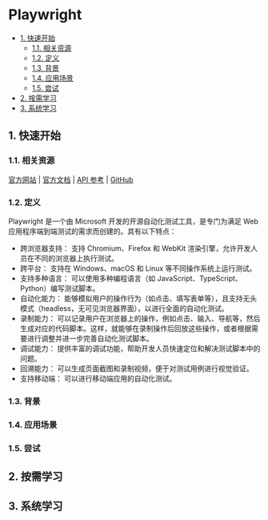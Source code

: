 # Playwright<!-- omit in toc -->

- [1. 快速开始](#1-快速开始)
  - [1.1. 相关资源](#11-相关资源)
  - [1.2. 定义](#12-定义)
  - [1.3. 背景](#13-背景)
  - [1.4. 应用场景](#14-应用场景)
  - [1.5. 尝试](#15-尝试)
- [2. 按需学习](#2-按需学习)
- [3. 系统学习](#3-系统学习)

## 1. 快速开始

### 1.1. 相关资源

[官方网站](https://playwright.dev) | [官方文档](https://playwright.dev/docs/intro) | [API 参考](https://playwright.dev/docs/api/class-playwright) | [GitHub](https://github.com/microsoft/playwright)

### 1.2. 定义

Playwright 是一个由 Microsoft 开发的开源自动化测试工具，是专门为满足 Web 应用程序端到端测试的需求而创建的。具有以下特点：

- 跨浏览器支持： 支持 Chromium、Firefox 和 WebKit 渲染引擎，允许开发人员在不同的浏览器上执行测试。
- 跨平台： 支持在 Windows、macOS 和 Linux 等不同操作系统上运行测试。
- 支持多种语言： 可以使用多种编程语言（如 JavaScript、TypeScript、Python）编写测试脚本。
- 自动化能力： 能够模拟用户的操作行为（如点击、填写表单等），且支持无头模式（headless，无可见浏览器界面），以进行全面的自动化测试。
- 录制能力： 可以记录用户在浏览器上的操作，例如点击、输入、导航等，然后生成对应的代码脚本。这样，就能够在录制操作后回放这些操作，或者根据需要进行调整并进一步完善自动化测试脚本。
- 调试能力： 提供丰富的调试功能，帮助开发人员快速定位和解决测试脚本中的问题。
- 回溯能力： 可以生成页面截图和录制视频，便于对测试用例进行视觉验证。
- 支持移动端： 可以进行移动端应用的自动化测试。

### 1.3. 背景

### 1.4. 应用场景

### 1.5. 尝试

## 2. 按需学习

## 3. 系统学习
